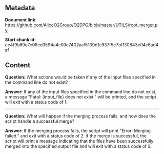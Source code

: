 ## Metadata

**Document link:** https://github.com/AliceO2Group/O2DPG/blob/master/UTILS/root_merger.py

**Start chunk id:** ee4f9b89e7c08ed3594a4e00c7402aaf5139d1e937f5c7bf130843e04c6ad4af

## Content

**Question:** What actions would be taken if any of the input files specified in the command line do not exist?

**Answer:** If any of the input files specified in the command line do not exist, a message "Fatal: {input_file} does not exist." will be printed, and the script will exit with a status code of 1.

---

**Question:** What will happen if the merging process fails, and how does the script handle a successful merge?

**Answer:** If the merging process fails, the script will print "Error: Merging failed." and exit with a status code of 2. If the merge is successful, the script will print a message indicating that the files have been successfully merged into the specified output file and will exit with a status code of 0.
